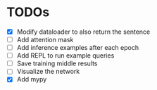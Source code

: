 # TODOs

- [x] Modify dataloader to also return the sentence
- [ ] Add attention mask
- [ ] Add inference examples after each epoch
- [ ] Add REPL to run example queries
- [ ] Save training middle results
- [ ] Visualize the network
- [x] Add mypy